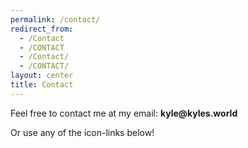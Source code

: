 ```yaml
---
permalink: /contact/
redirect_from:
  - /Contact
  - /CONTACT
  - /Contact/
  - /CONTACT/
layout: center
title: Contact
---
```


<style>
@media screen and (min-width: 2000px), screen and (min-height: 1200px) {
	article {
		font-size: 1vw;
	}
}
</style>


Feel free to contact me at my email: __kyle@kyles.world__


Or use any of the icon-links below!
